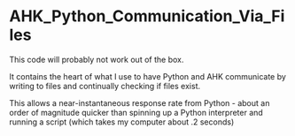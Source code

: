 # AHK_Python_Communication_Via_Files

This code will probably not work out of the box.

It contains the heart of what I use to have Python and AHK communicate by writing to files and continually checking if files exist.

This allows a near-instantaneous response rate from Python - about an order of magnitude quicker than spinning up a Python interpreter and running a script (which takes my computer about .2 seconds)



